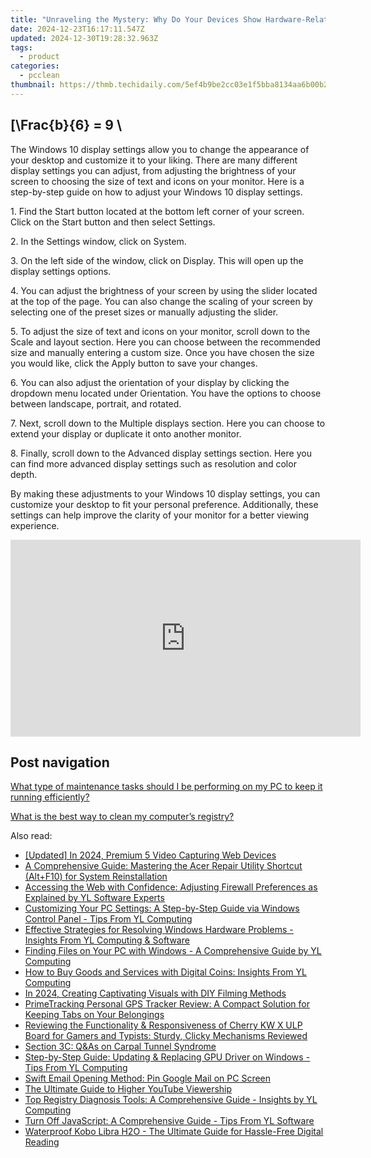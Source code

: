 ```yaml
---
title: "Unraveling the Mystery: Why Do Your Devices Show Hardware-Related Error Messages? - A Detailed Guide by YL Computing"
date: 2024-12-23T16:17:11.547Z
updated: 2024-12-30T19:28:32.963Z
tags:
  - product
categories:
  - pcclean
thumbnail: https://thmb.techidaily.com/5ef4b9be2cc03e1f5bba8134aa6b00b2355f4bf8946df71748d869f7b05769b2.jpg
---
```


## \[\Frac{b}{6} = 9 \

The Windows 10 display settings allow you to change the appearance of your desktop and customize it to your liking. There are many different display settings you can adjust, from adjusting the brightness of your screen to choosing the size of text and icons on your monitor. Here is a step-by-step guide on how to adjust your Windows 10 display settings. 

1\. Find the Start button located at the bottom left corner of your screen. Click on the Start button and then select Settings.

2\. In the Settings window, click on System.

3\. On the left side of the window, click on Display. This will open up the display settings options. 

4\. You can adjust the brightness of your screen by using the slider located at the top of the page. You can also change the scaling of your screen by selecting one of the preset sizes or manually adjusting the slider.

5\. To adjust the size of text and icons on your monitor, scroll down to the Scale and layout section. Here you can choose between the recommended size and manually entering a custom size. Once you have chosen the size you would like, click the Apply button to save your changes.

6\. You can also adjust the orientation of your display by clicking the dropdown menu located under Orientation. You have the options to choose between landscape, portrait, and rotated.

7\. Next, scroll down to the Multiple displays section. Here you can choose to extend your display or duplicate it onto another monitor.

8\. Finally, scroll down to the Advanced display settings section. Here you can find more advanced display settings such as resolution and color depth. 

By making these adjustments to your Windows 10 display settings, you can customize your desktop to fit your personal preference. Additionally, these settings can help improve the clarity of your monitor for a better viewing experience.

<!-- affiliate ads begin -->
<iframe width="560" height="315" src="https://www.youtube.com/embed/pejPLJBLmXw?si=WD97jA3doqbMCkCX" title="YouTube video player" frameborder="0" allow="accelerometer; autoplay; clipboard-write; encrypted-media; gyroscope; picture-in-picture; web-share" referrerpolicy="strict-origin-when-cross-origin" allowfullscreen></iframe>
<!-- affiliate ads end -->

## Post navigation

[What type of maintenance tasks should I be performing on my PC to keep it running efficiently?](https://tools.techidaily.com/pcclean/products/)

[What is the best way to clean my computer’s registry?](https://tools.techidaily.com/pcclean/products/)

<ins class="adsbygoogle"
     style="display:block"
     data-ad-format="autorelaxed"
     data-ad-client="ca-pub-7571918770474297"
     data-ad-slot="1223367746"></ins>

<ins class="adsbygoogle"
     style="display:block"
     data-ad-client="ca-pub-7571918770474297"
     data-ad-slot="8358498916"
     data-ad-format="auto"
     data-full-width-responsive="true"></ins>

<span class="atpl-alsoreadstyle">Also read:</span>
<div><ul>
<li><a href="https://remote-screen-capture.techidaily.com/updated-in-2024-premium-5-video-capturing-web-devices/"><u>[Updated] In 2024, Premium 5 Video Capturing Web Devices</u></a></li>
<li><a href="https://win-lab.techidaily.com/a-comprehensive-guide-mastering-the-acer-repair-utility-shortcut-altplusf10-for-system-reinstallation/"><u>A Comprehensive Guide: Mastering the Acer Repair Utility Shortcut (Alt+F10) for System Reinstallation</u></a></li>
<li><a href="https://discover-awesome.techidaily.com/accessing-the-web-with-confidence-adjusting-firewall-preferences-as-explained-by-yl-software-experts/"><u>Accessing the Web with Confidence: Adjusting Firewall Preferences as Explained by YL Software Experts</u></a></li>
<li><a href="https://discover-awesome.techidaily.com/customizing-your-pc-settings-a-step-by-step-guide-via-windows-control-panel-tips-from-yl-computing/"><u>Customizing Your PC Settings: A Step-by-Step Guide via Windows Control Panel - Tips From YL Computing</u></a></li>
<li><a href="https://discover-awesome.techidaily.com/effective-strategies-for-resolving-windows-hardware-problems-insights-from-yl-computing-and-software/"><u>Effective Strategies for Resolving Windows Hardware Problems - Insights From YL Computing & Software</u></a></li>
<li><a href="https://discover-awesome.techidaily.com/finding-files-on-your-pc-with-windows-a-comprehensive-guide-by-yl-computing/"><u>Finding Files on Your PC with Windows - A Comprehensive Guide by YL Computing</u></a></li>
<li><a href="https://discover-awesome.techidaily.com/how-to-buy-goods-and-services-with-digital-coins-insights-from-yl-computing/"><u>How to Buy Goods and Services with Digital Coins: Insights From YL Computing</u></a></li>
<li><a href="https://youtube-videos.techidaily.com/in-2024-creating-captivating-visuals-with-diy-filming-methods/"><u>In 2024, Creating Captivating Visuals with DIY Filming Methods</u></a></li>
<li><a href="https://buynow-tips.techidaily.com/primetracking-personal-gps-tracker-review-a-compact-solution-for-keeping-tabs-on-your-belongings/"><u>PrimeTracking Personal GPS Tracker Review: A Compact Solution for Keeping Tabs on Your Belongings</u></a></li>
<li><a href="https://discover-alternatives.techidaily.com/reviewing-the-functionality-and-responsiveness-of-cherry-kw-x-ulp-board-for-gamers-and-typists-sturdy-clicky-mechanisms-reviewed/"><u>Reviewing the Functionality & Responsiveness of Cherry KW X ULP Board for Gamers and Typists: Sturdy, Clicky Mechanisms Reviewed</u></a></li>
<li><a href="https://some-tips.techidaily.com/section-3c-qandas-on-carpal-tunnel-syndrome/"><u>Section 3C: Q&As on Carpal Tunnel Syndrome</u></a></li>
<li><a href="https://discover-awesome.techidaily.com/step-by-step-guide-updating-and-replacing-gpu-driver-on-windows-tips-from-yl-computing/"><u>Step-by-Step Guide: Updating & Replacing GPU Driver on Windows - Tips From YL Computing</u></a></li>
<li><a href="https://win11-tips.techidaily.com/swift-email-opening-method-pin-google-mail-on-pc-screen/"><u>Swift Email Opening Method: Pin Google Mail on PC Screen</u></a></li>
<li><a href="https://youtube-videos.techidaily.com/the-ultimate-guide-to-higher-youtube-viewership/"><u>The Ultimate Guide to Higher YouTube Viewership</u></a></li>
<li><a href="https://discover-awesome.techidaily.com/top-registry-diagnosis-tools-a-comprehensive-guide-insights-by-yl-computing/"><u>Top Registry Diagnosis Tools: A Comprehensive Guide - Insights by YL Computing</u></a></li>
<li><a href="https://discover-awesome.techidaily.com/turn-off-javascript-a-comprehensive-guide-tips-from-yl-software/"><u>Turn Off JavaScript: A Comprehensive Guide - Tips From YL Software</u></a></li>
<li><a href="https://buynow-help.techidaily.com/waterproof-kobo-libra-h2o-the-ultimate-guide-for-hassle-free-digital-reading/"><u>Waterproof Kobo Libra H2O - The Ultimate Guide for Hassle-Free Digital Reading</u></a></li>
</ul></div>

